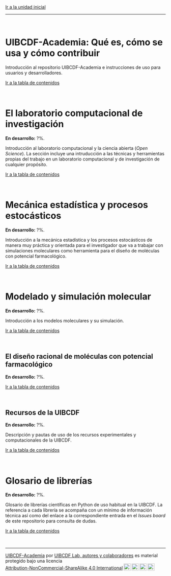 <div style='text-align: left;'> <a href="../README.md">Ir a la unidad inicial</a> </div>

-----

<br>

# UIBCDF-Academia: Qué es, cómo se usa y cómo contribuir <a class="anchor" id="UIBCDF-Academia"></a>

Introducción al repositorio UIBCDF-Academia e instrucciones de uso para usuarios y desarrolladores.

[Ir a la tabla de contenidos](UIBCDF-Academia/README.md)

<br>

# El laboratorio computacional de investigación <a class="anchor" id="Laboratorio-computacional"></a>

<div class="alert alert-danger" role="alert">
<strong>En desarrollo:</strong> ?%.
</div>

Introducción al laboratorio computacional y la ciencia abierta (*Open Science*). La sección incluye
una intruducción a las técnicas y herramientas propias del trabajo en un laboratorio computacional
y de investigación de cualquier propósito.

[Ir a la tabla de contenidos](Laboratorio_computacional/README.md)

<br>

# Mecánica estadística y procesos estocásticos <a class="anchor" id="Mecanica-estadistica"></a>

<div class="alert alert-danger" role="alert">
<strong>En desarrollo:</strong> ?%.
</div>

Introducción a la mecánica estadística y los procesos estocásticos de manera muy práctica y
orientada para el investigador que va a trabajar con simulaciones moleculares como herramienta para
el diseño de moléculas con potencial farmacológico.

[Ir a la tabla de contenidos](Mecanica_estadistica_y_procesos_estocasticos/README.md)

<br>

# Modelado y simulación molecular <a class="anchor" id="Modelado-simulacion"></a>

<div class="alert alert-danger" role="alert">
<strong>En desarrollo:</strong> ?%.
</div>

Introducción a los modelos moleculares y su simulación.

[Ir a la tabla de contenidos](Modelado_y_simulacion_molecular/README.md)

<br>

## El diseño racional de moléculas con potencial farmacológico <a class="anchor" id="Diseño-racional"></a>

<div class="alert alert-danger" role="alert">
<strong>En desarrollo:</strong> ?%.
</div>

[Ir a la tabla de contenidos](Diseño_racional_de_moleculas/README.md)

<br>

## Recursos de la UIBCDF <a class="anchor" id="Recursos"></a>

<div class="alert alert-danger" role="alert">
<strong>En desarrollo:</strong> ?%.
</div>

Descripción y pautas de uso de los recursos experimentales y computacionales de la UIBCDF.

[Ir a la tabla de contenidos](Recursos_UIBCDF/README.md)

<br>

# Glosario de librerías <a class="anchor" id="Glosario"></a>

<div class="alert alert-danger" role="alert">
<strong>En desarrollo:</strong> ?%.
</div>

Glosario de librerías científicas en Python de uso habitual en la UIBCDF. La referencia a cada
librería se acompaña con un mínimo de información técnica así como del enlace a la correspondiente
entrada en el *Issues board* de este repositorio para consulta de dudas.

[Ir a la tabla de contenidos](Glosario_librerias/README.md)

<br>

-----
<p xmlns:cc="http://creativecommons.org/ns#" xmlns:dct="http://purl.org/dc/terms/"><a property="dct:title" rel="cc:attributionURL" href="https://github.com/uibcdf/Academia">UIBCDF-Academia</a> por <a rel="cc:attributionURL dct:creator" property="cc:attributionName" href="https://github.com/uibcdf/Academia/graphs/contributors">UIBCDF Lab, autores y colaboradores</a> es material protegido bajo una licencia <a href="http://creativecommons.org/licenses/by-nc-sa/4.0/deed.es?ref=chooser-v1" target="_blank" rel="license noopener noreferrer" style="display:inline-block;">Attribution-NonCommercial-ShareAlike 4.0 International<img style="height:22px!important;margin-left:3px;vertical-align:text-bottom;" src="https://mirrors.creativecommons.org/presskit/icons/cc.svg?ref=chooser-v1"><img style="height:22px!important;margin-left:3px;vertical-align:text-bottom;" src="https://mirrors.creativecommons.org/presskit/icons/by.svg?ref=chooser-v1"><img style="height:22px!important;margin-left:3px;vertical-align:text-bottom;" src="https://mirrors.creativecommons.org/presskit/icons/nc.svg?ref=chooser-v1"><img style="height:22px!important;margin-left:3px;vertical-align:text-bottom;" src="https://mirrors.creativecommons.org/presskit/icons/sa.svg?ref=chooser-v1"></a></p>

